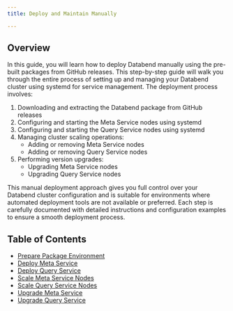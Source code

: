 ```yaml
---
title: Deploy and Maintain Manually

---
```


## Overview

In this guide, you will learn how to deploy Databend manually using the pre-built packages from GitHub releases. This step-by-step guide will walk you through the entire process of setting up and managing your Databend cluster using systemd for service management. The deployment process involves:

1. Downloading and extracting the Databend package from GitHub releases
2. Configuring and starting the Meta Service nodes using systemd
3. Configuring and starting the Query Service nodes using systemd
4. Managing cluster scaling operations:
   - Adding or removing Meta Service nodes
   - Adding or removing Query Service nodes
5. Performing version upgrades:
   - Upgrading Meta Service nodes
   - Upgrading Query Service nodes

This manual deployment approach gives you full control over your Databend cluster configuration and is suitable for environments where automated deployment tools are not available or preferred. Each step is carefully documented with detailed instructions and configuration examples to ensure a smooth deployment process.

## Table of Contents

- [Prepare Package Environment](01-prepare.md)
- [Deploy Meta Service](02-deploy-metasrv.md)
- [Deploy Query Service](03-deploy-query.md)
- [Scale Meta Service Nodes](04-scale-metasrv.md)
- [Scale Query Service Nodes](05-scale-query.md)
- [Upgrade Meta Service](06-upgrade-metasrv.md)
- [Upgrade Query Service](07-upgrade-query.md) 
